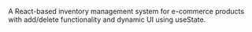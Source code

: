 A React-based inventory management system for e-commerce products with add/delete functionality and dynamic UI using useState.

